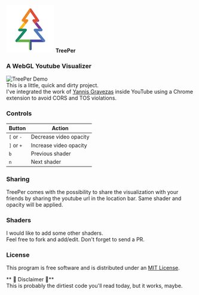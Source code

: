 
![TreePer Logo](/icons/icon128.png) **TreePer**

### A WebGL Youtube Visualizer  
![TreePer Demo](demo.gif)  
This is a little, quick and dirty project.  
I've integrated the work of [Yannis Gravezas](http://github.com/wizgrav/clubber) inside YouTube using a Chrome extension to avoid CORS and TOS violations.

### Controls

| Button | Action |
| --- | --- |
| `[` or `-` | Decrease video opacity |
| `]` or `+` | Increase video opacity |
| `b` | Previous shader |
| `n` | Next shader |


### Sharing

TreePer comes with the possibility to share the visualization with your friends by sharing the youtube url in the location bar. Same shader and opacity will be applied.

### Shaders  
I would like to add some other shaders.  
Feel free to fork and add/edit. Don't forget to send a PR.

### License

This program is free software and is distributed under an [MIT License](https://github.com/wizgrav/clubber/blob/master/LICENSE).

** :beer: Disclaimer :beer:**  
This is probably the dirtiest code you'll read today, but it works, maybe.  
